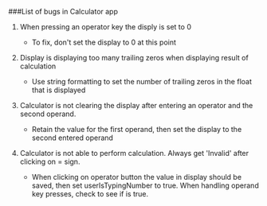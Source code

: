 ###List of bugs in Calculator app

1. When pressing an operator key the disply is set to 0
	* To fix, don't set the display to 0 at this point

2. Display is displaying too many trailing zeros when displaying result of calculation
	* Use string formatting to set the number of trailing zeros in the float that is displayed

3. Calculator is not clearing the display after entering an operator and the second operand.
	* Retain the value for the first operand, then set the display to the second entered operand

4. Calculator is not able to perform calculation. Always get 'Invalid' after clicking on = sign.
	* When clicking on operator button the value in display should be saved, then set userIsTypingNumber to true. When handling operand key presses, check to see if  is true.
